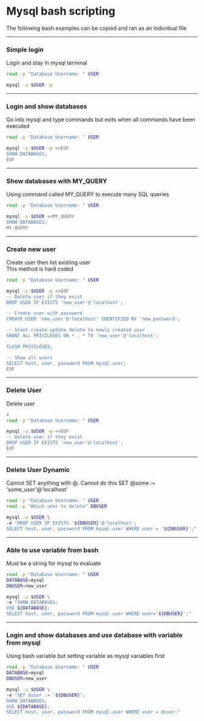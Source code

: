 # Mysql bash scripting

The following bash examples can be copied and ran as an individual file

****
### Simple login
Login and stay in mysql terminal
```bash
read -p "Database Username: " USER

mysql -u $USER -p

```

****
### Login and show databases
Go into mysql and type commands but exits when all commands have been executed
```bash
read -p "Database Username: " USER

mysql -u $USER -p <<EOF
SHOW DATABASES;
EOF
```

****
### Show databases with MY_QUERY
Using command called MY_QUERY to execute many SQL queries
```bash
read -p "Database Username: " USER

mysql -u $USER <<MY_QUERY
SHOW DATABASES;
MY_QUERY
```

****
### Create new user
Create user then list existing user <br />
This method is hard coded
```bash
read -p "Database Username: " USER

mysql -u $USER -p <<EOF
-- Delete user if they exist 
DROP USER IF EXISTS 'new_user'@'localhost';

-- Create user with password
CREATE USER 'new_user'@'localhost' IDENTIFIED BY 'new_password';

-- Grant create update delete to newly created user 
GRANT ALL PRIVILEGES ON * . * TO 'new_user'@'localhost';

FLUSH PRIVILEGES;

-- Show all users 
SELECT host, user, password FROM mysql.user;
EOF
```

****
### Delete User
Delete user
```bash
# 
read -p "Database Username: " USER

mysql -u $USER -p <<EOF
-- Delete user if they exist 
DROP USER IF EXISTS 'new_user'@'localhost';
EOF
```

****
### Delete User Dynamic
Cannot SET anything with @. Cannot do this SET @some := 'some_user'@'localhost'
```bash
read -p "Database Username: " USER
read -p "Which user to delete" DBUSER

mysql -u $USER \
-e "DROP USER IF EXISTS '${DBUSER}'@'localhost';
SELECT host, user, password FROM mysql.user WHERE user = '${DBUSER}';"
```

****
### Able to use variable from bash
Must be a string for mysql to evaluate
```bash
read -p "Database Username: " USER
DATABASE=mysql
DBUSER=new_user

mysql -u $USER \
-e "SHOW DATABASES;
USE ${DATABASE}; 
SELECT host, user, password FROM mysql.user WHERE user='${DBUSER}';"
```

****
### Login and show databases and use database with variable from mysql
Using bash variable but setting variable as mysql variables first
```bash
read -p "Database Username: " USER
DATABASE=mysql
DBUSER=new_user

mysql -u $USER \
-e "SET @user := '${DBUSER}';
SHOW DATABASES;
USE ${DATABASE}; 
SELECT host, user, password FROM mysql.user WHERE user = @user;"
```

